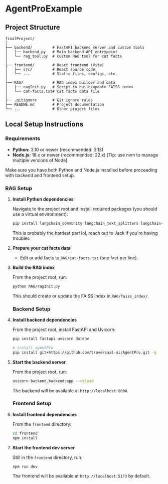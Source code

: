 # AgentProExample

## Project Structure

```
finalProject/
│
├── backend/         # FastAPI backend server and custom tools
│   ├── backend.py   # Main backend API entrypoint
│   └── rag_tool.py  # Custom RAG tool for cat facts
│
├── frontend/        # React frontend (Vite)
│   ├── src/         # React source code
│   └── ...          # Static files, configs, etc.
│
├── RAG/             # RAG index builder and data
│   ├── ragInit.py   # Script to build/update FAISS index
│   └── cat-facts.txt# Cat facts data file
│
├── .gitignore       # Git ignore rules
├── README.md        # Project documentation
└── ...              # Other project files
```

## Local Setup Instructions

### Requirements

- **Python:** 3.10 or newer (recommended: 3.13)
- **Node.js:** 18.x or newer (recommended: 22.x) [Tip: use nvm to manage multiple versions of Node]

Make sure you have both Python and Node.js installed before proceeding with backend and frontend setup.

### RAG Setup

1. **Install Python dependencies**

	Navigate to the project root and install required packages (you should use a virtual environment):

	```bash
	pip install langchain_community langchain_text_splitters langchain-huggingface sentence-transformers faiss-cpu
	```

    This is probably the hardest part lol, reach out to Jack if you're having troubles

2. **Prepare your cat facts data**

	- Edit or add facts to `RAG/cat-facts.txt` (one fact per line).

3. **Build the RAG index**

	From the project root, run:

	```bash
	python RAG/ragInit.py
	```

	This should create or update the FAISS index in `RAG/faiss_index/`.

    ### Backend Setup

1. **Install backend dependencies**

	From the project root, install FastAPI and Uvicorn:

	```bash
	pip install fastapi uvicorn dotenv

    # install agentPro
    pip install git+https://github.com/traversaal-ai/AgentPro.git -q
	```

2. **Start the backend server**

	From the project root, run:

	```bash
	uvicorn backend.backend:app --reload
	```

	The backend will be available at `http://localhost:8000`.


    ### Frontend Setup

1. **Install frontend dependencies**

	From the `frontend` directory:

	```bash
	cd frontend
	npm install
	```

2. **Start the frontend dev server**

	Still in the `frontend` directory, run:

	```bash
	npm run dev
	```

	The frontend will be available at `http://localhost:5173` by default.